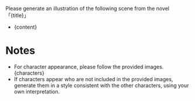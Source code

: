 Please generate an illustration of the following scene from the novel 「{title}」
- {content}

# Notes
- For character appearance, please follow the provided images.
{characters}
- If characters appear who are not included in the provided images, generate them in a style consistent with the other characters, using your own interpretation.
